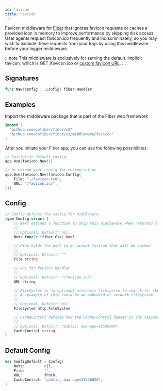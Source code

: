 ```yaml
---
id: favicon
title: Favicon
---
```


Favicon middleware for [Fiber](https://github.com/gofiber/fiber) that ignores favicon requests or caches a provided icon in memory to improve performance by skipping disk access. User agents request favicon.ico frequently and indiscriminately, so you may wish to exclude these requests from your logs by using this middleware before your logger middleware.

:::note
This middleware is exclusively for serving the default, implicit favicon, which is GET /favicon.ico or [custom favicon URL](#config).
:::

## Signatures

```go
func New(config ...Config) fiber.Handler
```

## Examples

Import the middleware package that is part of the Fiber web framework

```go
import (
  "github.com/gofiber/fiber/v2"
  "github.com/gofiber/fiber/v2/middleware/favicon"
)
```

After you initiate your Fiber app, you can use the following possibilities:

```go
// Initialize default config
app.Use(favicon.New())

// Or extend your config for customization
app.Use(favicon.New(favicon.Config{
    File: "./favicon.ico",
    URL: "/favicon.ico",
}))
```

## Config

```go
// Config defines the config for middleware.
type Config struct {
    // Next defines a function to skip this middleware when returned true.
    //
    // Optional. Default: nil
    Next func(c *fiber.Ctx) bool

    // File holds the path to an actual favicon that will be cached
    //
    // Optional. Default: ""
    File string
	
    // URL for favicon handler
    //
    // Optional. Default: "/favicon.ico"
    URL string

    // FileSystem is an optional alternate filesystem to search for the favicon in.
    // An example of this could be an embedded or network filesystem
    //
    // Optional. Default: nil
    FileSystem http.FileSystem

    // CacheControl defines how the Cache-Control header in the response should be set
    //
    // Optional. Default: "public, max-age=31536000"
    CacheControl string
}
```

## Default Config

```go
var ConfigDefault = Config{
	Next:         nil,
	File:         "",
	URL:          fPath,
	CacheControl: "public, max-age=31536000",
}
```
